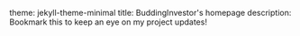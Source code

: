 theme: jekyll-theme-minimal
title: BuddingInvestor's homepage
description: Bookmark this to keep an eye on my project updates!
